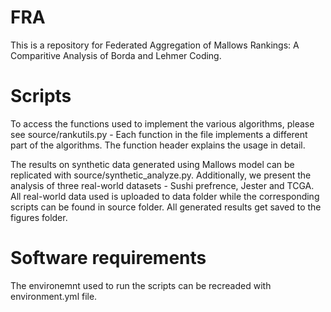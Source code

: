 # FRA
This is a repository for Federated Aggregation of Mallows Rankings: A Comparitive Analysis of Borda and Lehmer Coding.

# Scripts

To access the functions used to implement the various algorithms, please see source/rankutils.py - Each function in the file implements a different part of the algorithms. The function header explains the usage in detail.

The results on synthetic data generated using Mallows model can be replicated with source/synthetic_analyze.py. Additionally, we present the analysis of three real-world datasets - Sushi prefrence, Jester and TCGA. All real-world data used is uploaded to data folder while the corresponding scripts can be found in source folder. All generated results get saved to the figures folder.

# Software requirements

The environemnt used to run the scripts can be recreaded with environment.yml file.

